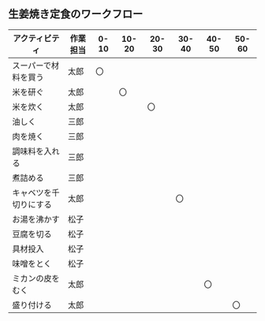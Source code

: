 生姜焼き定食のワークフロー
-----------
|アクティビティ|作業担当|0-10|10-20|20-30|30-40|40-50|50-60|
|---|---|---|---|---|---|---|---|
|スーパーで材料を買う|太郎|〇|||||
|米を研ぐ|太郎||〇||||
|米を炊く|太郎|||〇|||
|油しく|三郎|
|肉を焼く|三郎||||||
|調味料を入れる|三郎|
|煮詰める|三郎|
|キャベツを千切りにする|太郎||||〇|
|お湯を沸かす|松子|
|豆腐を切る|松子|
|具材投入|松子|
|味噌をとく|松子|
|ミカンの皮をむく|太郎|||||〇|
|盛り付ける|太郎||||||〇|